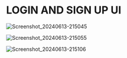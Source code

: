 # LOGIN AND SIGN UP UI

![Screenshot_20240613-215045](https://github.com/muhammeduyan/LoginSignupUI/assets/98849413/3e889612-138f-429e-9790-147b4a171853)

![Screenshot_20240613-215055](https://github.com/muhammeduyan/LoginSignupUI/assets/98849413/be114f83-180a-48ed-88bf-e03f37046bbd)

![Screenshot_20240613-215106](https://github.com/muhammeduyan/LoginSignupUI/assets/98849413/a7419995-f736-4b9e-a61e-fd61cd4cd24f)
